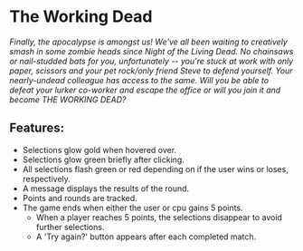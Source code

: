 # The Working Dead
*Finally, the apocalypse is amongst us! We've all been waiting to creatively smash in some zombie heads since Night of the Living Dead. No chainsaws or nail-studded bats for you, unfortunately -- you're stuck at work with only paper, scissors and your pet rock/only friend Steve to defend yourself. Your nearly-undead colleague has access to the same. Will you be able to defeat your lurker co-worker and escape the office or will you join it and become THE WORKING DEAD?*  
  
## Features: 
- Selections glow gold when hovered over.  
- Selections glow green briefly after clicking.  
- All selections flash green or red depending on if the user wins or loses, respectively.  
- A message displays the results of the round.  
- Points and rounds are tracked.
- The game ends when either the user or cpu gains 5 points.  
  - When a player reaches 5 points, the selections disappear to avoid further selections.
  - A 'Try again?' button appears after each completed match.
